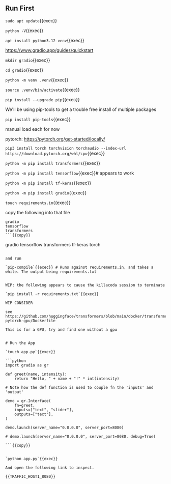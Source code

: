 ## Run First

`sudo apt update`{{exec}}

`python -V`{{exec}}



`apt install python3.12-venv`{{exec}}

https://www.gradio.app/guides/quickstart

`mkdir gradio`{{exec}}

`cd gradio`{{exec}}

`python -m venv .venv`{{exec}}

`source .venv/bin/activate`{{exec}}

`pip install --upgrade pip`{{exec}}

We'll be using pip-tools to get a trouble free install of multiple packages

`pip install pip-tools`{{exec}}

manual load each for now

pytorch: https://pytorch.org/get-started/locally/

`pip3 install torch torchvision torchaudio --index-url https://download.pytorch.org/whl/cpu`{{exec}}

`python -m pip install transformers`{{exec}}

`python -m pip install tensorflow`{{exec}}# appears to work

`python -m pip install tf-keras`{{exec}}

`python -m pip install gradio`{{exec}}


`touch requirements.in`{{exec}}

copy the following into that file

```
gradio
tensorflow
transformers
```{{copy}}

```
gradio
tensorflow
transformers
tf-keras
torch
```{{copy}}

and run

`pip-compile`{{exec}} # Runs against requirements.in, and takes a while. The output being requirements.txt


WIP: the following appears to cause the killacoda session to terminate

`pip install -r requirements.txt`{{exec}}

WIP CONSIDER

see https://github.com/huggingface/transformers/blob/main/docker/transformers-pytorch-gpu/Dockerfile

This is for a GPU, try and find one without a gpu


# Run the App

`touch app.py`{{exec}}

```python
import gradio as gr

def greet(name, intensity):
    return "Hello, " + name + "!" * int(intensity)

# Note how the def function is used to couple fn the 'inputs' and 'output'

demo = gr.Interface(
    fn=greet,
    inputs=["text", "slider"],
    outputs=["text"],
)

demo.launch(server_name="0.0.0.0", server_port=8080)

# demo.launch(server_name="0.0.0.0", server_port=8080, debug=True)

```{{copy}}


`python app.py`{{exec}}

And open the following link to inspect.

{{TRAFFIC_HOST1_8080}}
